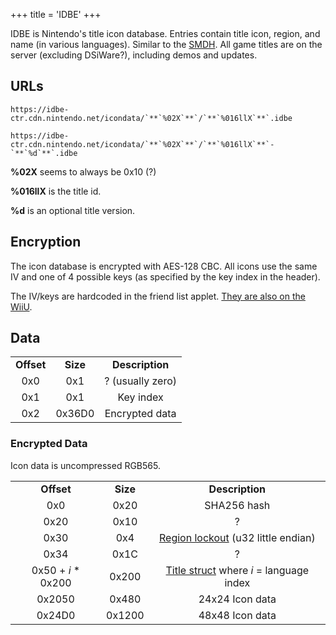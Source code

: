 +++
title = 'IDBE'
+++

IDBE is Nintendo's title icon database. Entries contain title icon,
region, and name (in various languages). Similar to the
[SMDH](SMDH "wikilink"). All game titles are on the server (excluding
DSiWare?), including demos and updates.

## URLs

```
https://idbe-ctr.cdn.nintendo.net/icondata/`**`%02X`**`/`**`%016llX`**`.idbe
```

```
https://idbe-ctr.cdn.nintendo.net/icondata/`**`%02X`**`/`**`%016llX`**`-`**`%d`**`.idbe
```

**%02X** seems to always be 0x10 (?)

**%016llX** is the title id.

**%d** is an optional title version.

## Encryption

The icon database is encrypted with AES-128 CBC. All icons use the same
IV and one of 4 possible keys (as specified by the key index in the
header).

The IV/keys are hardcoded in the friend list applet. [They are also on
the WiiU](http://wiiubrew.org/wiki/Nn_idbe.rpl#Encryption).

## Data

|            |          |                  |
|:----------:|:--------:|:----------------:|
| **Offset** | **Size** | **Description**  |
|    0x0     |   0x1    | ? (usually zero) |
|    0x1     |   0x1    |    Key index     |
|    0x2     |  0x36D0  |  Encrypted data  |

### Encrypted Data

Icon data is uncompressed RGB565.

|                     |          |                                                                               |
|:-------------------:|:--------:|:-----------------------------------------------------------------------------:|
|     **Offset**      | **Size** |                                **Description**                                |
|         0x0         |   0x20   |                                  SHA256 hash                                  |
|        0x20         |   0x10   |                                       ?                                       |
|        0x30         |   0x4    |     [Region lockout](SMDH#Region_Lockout "wikilink") (u32 little endian)      |
|        0x34         |   0x1C   |                                       ?                                       |
| 0x50 + *i* \* 0x200 |  0x200   | [Title struct](SMDH#Application_Titles "wikilink") where *i* = language index |
|       0x2050        |  0x480   |                                24x24 Icon data                                |
|       0x24D0        |  0x1200  |                                48x48 Icon data                                |